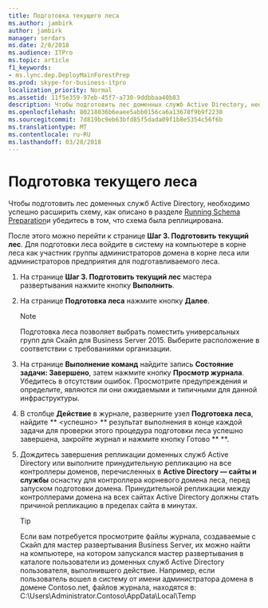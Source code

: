 ```yaml
---
title: Подготовка текущего леса
ms.author: jambirk
author: jambirk
manager: serdars
ms.date: 2/8/2018
ms.audience: ITPro
ms.topic: article
f1_keywords:
- ms.lync.dep.DeployMainForestPrep
ms.prod: skype-for-business-itpro
localization_priority: Normal
ms.assetid: 11f5e359-97eb-45f7-a730-9ddbbaa40b83
description: Чтобы подготовить лес доменных служб Active Directory, необходимо успешно расширить схему, как описано в разделе Running Schema Preparation и убедитесь в том, что схема была реплицирована.
ms.openlocfilehash: 80218036b6eaee5abb0156ca6a13678f9b9f2238
ms.sourcegitcommit: 7d819bc9eb63bfd85f5dada09f1b8e5354c56f6b
ms.translationtype: MT
ms.contentlocale: ru-RU
ms.lasthandoff: 03/28/2018
---
```

# <a name="prepare-current-forest"></a>Подготовка текущего леса
 
Чтобы подготовить лес доменных служб Active Directory, необходимо успешно расширить схему, как описано в разделе [Running Schema Preparation](http://technet.microsoft.com/library/067726ae-fd3f-4133-a32f-26d2603ac674.aspx)и убедитесь в том, что схема была реплицирована.
  
После этого можно перейти к странице **Шаг 3. Подготовить текущий лес**. Для подготовки леса войдите в систему на компьютере в корне леса как участник группы администраторов домена в корне леса или администраторов предприятия для подготавливаемого леса.
  
1. На странице **Шаг 3. Подготовить текущий лес** мастера развертывания нажмите кнопку **Выполнить**.
    
2. На странице **Подготовка леса** нажмите кнопку **Далее**.
    
    > [!NOTE]
    > Подготовка леса позволяет выбрать поместить универсальных групп для Скайп для Business Server 2015. Выберите расположение в соответствии с требованиями организации. 
  
3. На странице **Выполнение команд** найдите запись **Состояние задачи: Завершено**, затем нажмите кнопку **Просмотр журнала**. Убедитесь в отсутствии ошибок. Просмотрите предупреждения и определите, являются ли они ожидаемыми и типичными для данной инфраструктуры.
    
4. В столбце **Действие** в журнале, разверните узел **Подготовка леса**, найдите ** \<успешно\> ** результат выполнения в конце каждой задачи для проверки этого процедура подготовки леса успешно завершена, закройте журнал и нажмите кнопку Готово ** **.
    
5. Дождитесь завершения репликации доменных служб Active Directory или выполните принудительную репликацию на все контроллеры доменов, перечисленных в **Active Directory — сайты и службы** оснастку для контроллера корневого домена леса, перед запуском подготовки домена. Принудительной репликации между контроллерами домена на всех сайтах Active Directory должны стать причиной репликацию в пределах сайта в минутах.
    
    > [!TIP]
    > Если вам потребуется просмотрите файлы журнала, создаваемые с Скайп для мастер развертывания Business Server, их можно найти на компьютере, на котором запускался мастер развертывания в каталоге пользователи из доменных служб Active Directory пользователя, выполнившего действие. Например, если пользователь вошел в систему от имени администратора домена в домене Contoso.net, файлов журнала, находятся в: C:\Users\Administrator.Contoso\AppData\Local\Temp 
  

